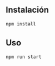<!-- Es una app para mandar mensajes a whatsapp -->

## Instalación

```bash
npm install
``` 

## Uso

```bash
npm run start

```




